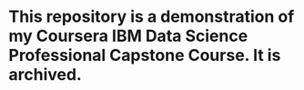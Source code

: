 # This repository is a demonstration of my Coursera IBM Data Science Professional Capstone Course. It is archived.
